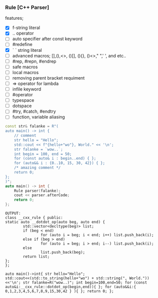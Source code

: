 ### Rule [C++ Parser]
features;
- [x] f-string literal
- [x] .. operator
- [ ] auto specifier after const keyword
- [ ] #redefine
- [x] \` \` string literal
- [ ] advanced macros; [],(),<>, ()[], (){}, ()<>," ",' ', and etc..
- [ ] #rep, #repn, #endrep
- [ ] safe macros
- [ ] local macros
- [ ] removing parent bracket requiment
- [ ] => operator for lambda
- [ ] infile keyword
- [ ] #operator
- [ ] typespace
- [ ] dotspace
- [ ] #try, #catch, #endtry
- [ ] function, variable aliasing
```cpp
const str& falanke = R"(
auto main() -> int {
	// comment
	str hello = "Hello";
	std::cout << f"{hello+"wo"}, World." << '\n';
	str falanke = `wow..`;
	int begin = 100, end = 50;
	for (const auto& i : begin..end) { };
	for (auto&& i : {0..10, 15, 30, 42}) { };
	/* amazing comment */
	return 0;
};
)";
auto main() -> int {
	Rule parser(falanke);
	cout << parser.afterCode;
	return 0;
};
```

```
OUTPUT:
class __cxx_rule { public:
static auto __dotdot_op(auto beg, auto end) {
        std::vector<decltype(beg)> list;
        if (beg < end)
                for (auto i = beg; i < end; i++) list.push_back(i);
        else if (beg > end)
                for (auto i = beg; i > end; i--) list.push_back(i);
        else
                list.push_back(beg);
        return list;
};
};

auto main()->int{ str hello="Hello"; std::cout<<(std::to_string(hello+"wo") + std::string(", World."))<<'\n'; str falanke=R("wow..)"; int begin=100,end=50; for (const auto&i:__cxx_rule::dotdot_op(begin,end)){ }; for (auto&&i:{ 0,1,2,3,4,5,6,7,8,9,15,30,42 } ){ }; return 0; };
```
